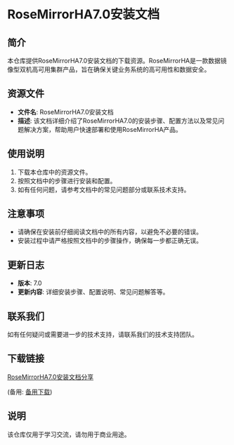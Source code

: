 # RoseMirrorHA7.0安装文档

## 简介

本仓库提供RoseMirrorHA7.0安装文档的下载资源。RoseMirrorHA是一款数据镜像型双机高可用集群产品，旨在确保关键业务系统的高可用性和数据安全。

## 资源文件

- **文件名**: RoseMirrorHA7.0安装文档
- **描述**: 该文档详细介绍了RoseMirrorHA7.0的安装步骤、配置方法以及常见问题解决方案，帮助用户快速部署和使用RoseMirrorHA产品。

## 使用说明

1. 下载本仓库中的资源文件。
2. 按照文档中的步骤进行安装和配置。
3. 如有任何问题，请参考文档中的常见问题部分或联系技术支持。

## 注意事项

- 请确保在安装前仔细阅读文档中的所有内容，以避免不必要的错误。
- 安装过程中请严格按照文档中的步骤操作，确保每一步都正确无误。

## 更新日志

- **版本**: 7.0
- **更新内容**: 详细安装步骤、配置说明、常见问题解答等。

## 联系我们

如有任何疑问或需要进一步的技术支持，请联系我们的技术支持团队。

## 下载链接
[RoseMirrorHA7.0安装文档分享](https://pan.quark.cn/s/075406903f25) 

(备用: [备用下载](https://pan.baidu.com/s/1kT1vs3YklSS2wGuYbQe4nQ?pwd=1234))

## 说明

该仓库仅用于学习交流，请勿用于商业用途。
